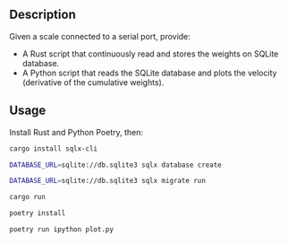 ## Description

Given a scale connected to a serial port, provide:

* A Rust script that continuously read and stores the weights on SQLite database.
* A Python script that reads the SQLite database and plots the velocity (derivative of the cumulative weights).

## Usage

Install Rust and Python Poetry, then:

```bash
cargo install sqlx-cli
```

```bash
DATABASE_URL=sqlite://db.sqlite3 sqlx database create
```

```bash
DATABASE_URL=sqlite://db.sqlite3 sqlx migrate run
```

```bash
cargo run
```

```bash
poetry install
```

```bash
poetry run ipython plot.py
```
